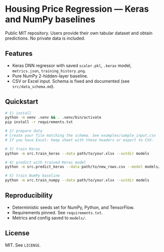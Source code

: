 # Housing Price Regression — Keras and NumPy baselines

Public MIT repository. Users provide their own tabular dataset and obtain predictions.
No private data is included.

## Features
- Keras DNN regressor with saved `scaler.pkl`, `.keras` model, `metrics.json`, `training_history.png`.
- Pure NumPy 2-hidden-layer baseline.
- CSV or Excel input. Schema is fixed and documented (see `src/data_schema.md`).

## Quickstart
```bash
# 1) install
python -m venv .venv && . .venv/bin/activate
pip install -r requirements.txt

# 2) prepare data
# Create your file matching the schema. See examples/sample_input.csv
# If you have Excel: keep sheet with these headers or export to CSV.

# 3) train Keras
python -m src.train_keras --data path/to/your.xlsx --outdir models

# 4) predict with trained Keras model
python -m src.predict_keras --data path/to/new_rows.csv --model models/keras_model.keras --scaler models/scaler.pkl --out results/preds.csv

# 5) train NumPy baseline
python -m src.train_numpy --data path/to/your.xlsx --outdir models
```

## Reproducibility
- Deterministic seeds set for NumPy, Python, and TensorFlow.
- Requirements pinned. See `requirements.txt`.
- Metrics and config saved to `models/`.

## License
MIT. See `LICENSE`.
